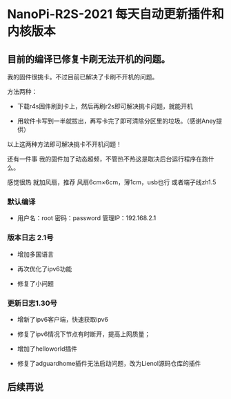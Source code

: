 # NanoPi-R2S-2021 每天自动更新插件和内核版本

## 目前的编译已修复卡刷无法开机的问题。

我的固件很挑卡。不过目前已解决了卡刷不开机的问题。

方法两种：

- 下载r4s固件刷到卡上，然后再刷r2s即可解决挑卡问题，就能开机

- 用软件卡写到一半就拔出，再写卡完了即可清除分区里的垃圾。（感谢Aney提供）

 以上这两种方法即可解决挑卡不开机问题！

 还有一件事 我的固件加了动态超频，不管热不热这是取决后台运行程序在跑什么。
 
 
 感觉很热  就加风扇，推荐 风扇6cm×6cm，薄1cm，usb也行 或者端子线zh1.5
  
### 默认编译

- 用户名：root 密码：password 管理IP：192.168.2.1

### 版本日志 2.1号

- 增加多国语言

- 再次优化了ipv6功能

- 修复了小问题

### 更新日志1.30号

- 增新了ipv6客户端，快速获取ipv6

- 修复了ipv6情况下节点有时断开，提高上网质量；

- 增加了helloworld插件

- 修复了adguardhome插件无法启动问题，改为Lienol源码仓库的插件

## 后续再说
